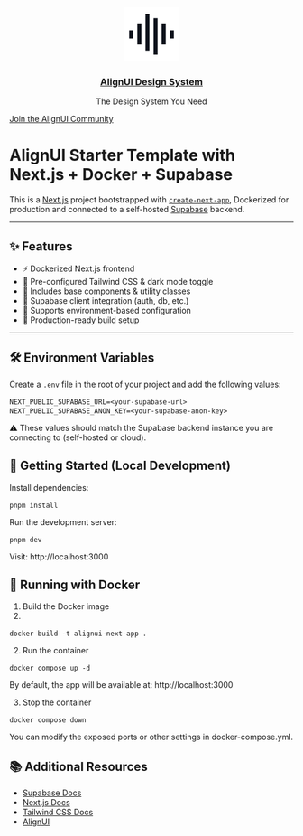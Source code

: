 <p align="center">
  <a href="https://alignui.com">
    <img src="./public/images/logo.svg" height="96">
    <h3 align="center">AlignUI Design System</h3>
  </a>
  <p align="center">The Design System You Need</p>
</p>

[Join the AlignUI Community](https://discord.gg/alignui)

# AlignUI Starter Template with Next.js + Docker + Supabase

This is a [Next.js](https://nextjs.org) project bootstrapped with [`create-next-app`](https://nextjs.org/docs/app/api-reference/cli/create-next-app), Dockerized for production and connected to a self-hosted [Supabase](https://supabase.com) backend.

---

## ✨ Features

- ⚡ Dockerized Next.js frontend
- 🎨 Pre-configured Tailwind CSS & dark mode toggle
- 🧩 Includes base components & utility classes
- 🔐 Supabase client integration (auth, db, etc.)
- 🧱 Supports environment-based configuration
- 🚀 Production-ready build setup

---

## 🛠️ Environment Variables

Create a `.env` file in the root of your project and add the following values:

```env
NEXT_PUBLIC_SUPABASE_URL=<your-supabase-url>
NEXT_PUBLIC_SUPABASE_ANON_KEY=<your-supabase-anon-key>
```

⚠️ These values should match the Supabase backend instance you are connecting to (self-hosted or cloud).




## 🚀 Getting Started (Local Development)
Install dependencies:

```
pnpm install
```

Run the development server:

```
pnpm dev
```

Visit: http://localhost:3000

## 🐳 Running with Docker

1. Build the Docker image
2. 
```
docker build -t alignui-next-app .
```

2. Run the container
```
docker compose up -d
```

By default, the app will be available at:
http://localhost:3000

3. Stop the container
```
docker compose down
```

You can modify the exposed ports or other settings in docker-compose.yml.

## 📚 Additional Resources

- [Supabase Docs](https://supabase.com/docs)
- [Next.js Docs](https://nextjs.org/docs)
- [Tailwind CSS Docs](https://tailwindcss.com/docs/installation/using-vite)
- [AlignUI](https://alignui.com/)
